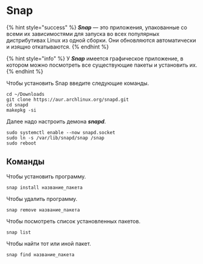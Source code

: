 # Snap

{% hint style="success" %}
_**Snap**_ — это приложения, упакованные со всеми их зависимостями для запуска во всех популярных дистрибутивах Linux из одной сборки. Они обновляются автоматически и изящно откатываются.
{% endhint %}

{% hint style="info" %}
У _**Snap**_ имеется графическое приложение, в котором можно посмотреть все существующие пакеты и установить их.
{% endhint %}

Чтобы установить Snap введите следующие команды.

```shell
cd ~/Downloads
git clone https://aur.archlinux.org/snapd.git
cd snapd
makepkg -si
```

Далее надо настроить демона _**snapd**_.

```shell
sudo systemctl enable --now snapd.socket
sudo ln -s /var/lib/snapd/snap /snap
sudo reboot
```

## Команды

Чтобы установить программу.

```shell
snap install название_пакета
```

Чтобы удалить программу.

```shell
snap remove название_пакета
```

Чтобы  посмотреть список установленных пакетов.

```shell
snap list
```

Чтобы найти тот или иной пакет.

```shell
snap find название_пакета
```
